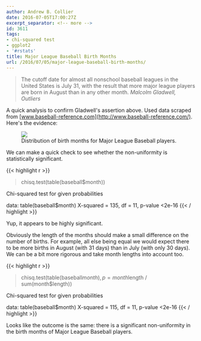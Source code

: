 ```yaml
---
author: Andrew B. Collier
date: 2016-07-05T17:00:27Z
excerpt_separator: <!-- more -->
id: 3611
tags:
- chi-squared test
- ggplot2
- '#rstats'
title: Major League Baseball Birth Months
url: /2016/07/05/major-league-baseball-birth-months/
---
```


<!--more-->

<blockquote>
The cutoff date for almost all nonschool baseball leagues in the United States is July 31, with the result that more major league players are born in August than in any other month.
<cite>Malcolm Gladwell, <em>Outliers</em></cite>
</blockquote>

A quick analysis to confirm Gladwell's assertion above. Used data scraped from [www.baseball-reference.com](http://www.baseball-reference.com/). Here's the evidence:

<figure>
  <img src="{{ site.baseurl }}/static/img/2016/07/baseball-birthdays.png">
  <figcaption class="wp-caption-text">Distribution of birth months for Major League Baseball players.</figcaption>
</figure>

We can make a quick check to see whether the non-uniformity is statistically significant.

{{< highlight r >}}
> chisq.test(table(baseball$month))

  Chi-squared test for given probabilities

data:  table(baseball$month)
X-squared = 135, df = 11, p-value <2e-16
{{< / highlight >}}

Yup, it appears to be highly significant.

Obviously the length of the months should make a small difference on the number of births. For example, all else being equal we would expect there to be more births in August (with 31 days) than in July (with only 30 days). We can be a bit more rigorous and take month lengths into account too.

{{< highlight r >}}
> chisq.test(table(baseball$month), p = month$length / sum(month$length))

  Chi-squared test for given probabilities

data:  table(baseball$month)
X-squared = 115, df = 11, p-value <2e-16
{{< / highlight >}}

Looks like the outcome is the same: there is a significant non-uniformity in the birth months of Major League Baseball players.
